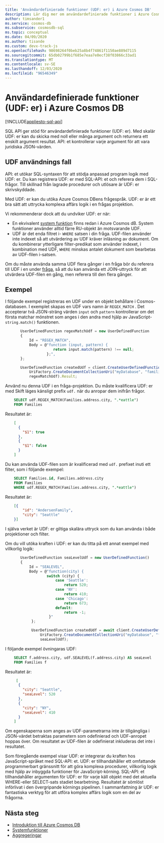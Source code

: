 ```yaml
---
title: 'Användardefinierade funktioner (UDF: er) i Azure Cosmos DB'
description: Lär dig mer om användardefinierade funktioner i Azure Cosmos DB.
author: timsander1
ms.service: cosmos-db
ms.subservice: cosmosdb-sql
ms.topic: conceptual
ms.date: 04/09/2020
ms.author: tisande
ms.custom: devx-track-js
ms.openlocfilehash: 98698264f0beb25a8b4f74861f1150ae889d7115
ms.sourcegitcommit: 65db02799b1f685e7eaa7e0ecf38f03866c33ad1
ms.translationtype: MT
ms.contentlocale: sv-SE
ms.lasthandoff: 12/03/2020
ms.locfileid: "96546349"
---
```

# <a name="user-defined-functions-udfs-in-azure-cosmos-db"></a>Användardefinierade funktioner (UDF: er) i Azure Cosmos DB
[!INCLUDE[appliesto-sql-api](includes/appliesto-sql-api.md)]

SQL API ger stöd för användardefinierade funktioner (UDF: er). Med skalär UDF: er kan du skicka med noll eller många argument och returnera ett enskilt argument resultat. API: et kontrollerar varje argument för att vara juridiska JSON-värden.  

## <a name="udf-use-cases"></a>UDF användnings fall

API: et utökar SQL-syntaxen för att stödja anpassad program logik med UDF: er. Du kan registrera UDF: er med SQL-API: et och referera dem i SQL-frågor. Till skillnad från lagrade procedurer och utlösare är UDF: er skrivskyddade.

Med UDF: er kan du utöka Azure Cosmos DBens frågespråk. UDF: er är ett bra sätt att uttrycka komplexa affärs logik i en frågas projektion.

Vi rekommenderar dock att du undviker UDF: er när:

- En ekvivalent [system funktion](sql-query-system-functions.md) finns redan i Azure Cosmos dB. System funktioner använder alltid färre RU-objekt än motsvarande UDF.
- UDF är det enda filtret i- `WHERE` satsen i din fråga. UDF-filen använder inte indexet så att utvärdering av UDF kräver inläsning av dokument. Om du kombinerar ytterligare filter-predikat som använder indexet, i kombination med UDF, `WHERE` minskas antalet dokument som bearbetas av UDF-filen i-satsen.

Om du måste använda samma UDF flera gånger i en fråga bör du referera till UDF i en under [fråga](sql-query-subquery.md#evaluate-once-and-reference-many-times), så att du kan använda ett JOIN-uttryck för att utvärdera UDF-filen en gång, men referera till den flera gånger.

## <a name="examples"></a>Exempel

I följande exempel registreras en UDF under en objekt behållare i Cosmos-databasen. I exemplet skapas en UDF vars namn är `REGEX_MATCH` . Det accepterar två JSON-sträng värden `input` och `pattern` kontrollerar om det första matchar mönstret som anges i den andra med hjälp av JavaScript- `string.match()` funktionen.

```javascript
       UserDefinedFunction regexMatchUdf = new UserDefinedFunction
       {
           Id = "REGEX_MATCH",
           Body = @"function (input, pattern) {
                      return input.match(pattern) !== null;
                   };",
       };

       UserDefinedFunction createdUdf = client.CreateUserDefinedFunctionAsync(
           UriFactory.CreateDocumentCollectionUri("myDatabase", "families"),
           regexMatchUdf).Result;  
```

Använd nu denna UDF i en fråga-projektion. Du måste kvalificera UDF: er med Skift läges känsligt prefix `udf.` när du anropar dem inifrån frågor.

```sql
    SELECT udf.REGEX_MATCH(Families.address.city, ".*eattle")
    FROM Families
```

Resultatet är:

```json
    [
      {
        "$1": true
      },
      {
        "$1": false
      }
    ]
```

Du kan använda UDF-filen som är kvalificerad med `udf.` prefixet inuti ett filter, som i följande exempel:

```sql
    SELECT Families.id, Families.address.city
    FROM Families
    WHERE udf.REGEX_MATCH(Families.address.city, ".*eattle")
```

Resultatet är:

```json
    [{
        "id": "AndersenFamily",
        "city": "Seattle"
    }]
```

I själva verket är UDF: er giltiga skalära uttryck som du kan använda i både projektioner och filter.

Om du vill utöka kraften i UDF: er kan du titta på ett annat exempel med villkorlig logik:

```javascript
       UserDefinedFunction seaLevelUdf = new UserDefinedFunction()
       {
           Id = "SEALEVEL",
           Body = @"function(city) {
                   switch (city) {
                       case 'Seattle':
                           return 520;
                       case 'NY':
                           return 410;
                       case 'Chicago':
                           return 673;
                       default:
                           return -1;
                    }"
            };

            UserDefinedFunction createdUdf = await client.CreateUserDefinedFunctionAsync(
                UriFactory.CreateDocumentCollectionUri("myDatabase", "families"),
                seaLevelUdf);
```

I följande exempel övningaras UDF:

```sql
    SELECT f.address.city, udf.SEALEVEL(f.address.city) AS seaLevel
    FROM Families f
```

Resultatet är:

```json
     [
      {
        "city": "Seattle",
        "seaLevel": 520
      },
      {
        "city": "NY",
        "seaLevel": 410
      }
    ]
```

Om egenskaperna som anges av UDF-parametrarna inte är tillgängliga i JSON-värdet betraktas parametern som odefinierad och UDF-anropet hoppas över. Om resultatet av UDF-filen är odefinierat inkluderas det inte i resultatet.

Som föregående exempel visar UDF: er integrerar du kraften hos JavaScript-språket med SQL-API: et. UDF: er tillhandahåller ett omfattande programmerbart gränssnitt för att göra komplexa procedurer, villkorlig logik med hjälp av inbyggda funktioner för JavaScript-körning. SQL-API: et tillhandahåller argumenten för UDF: er för varje käll objekt med det aktuella WHERE-eller SELECT-sats stadiet bearbetning. Resultatet är sömlöst införlivat i den övergripande körnings pipelinen. I sammanfattning är UDF: er fantastiska verktyg för att utföra komplex affärs logik som en del av frågorna.

## <a name="next-steps"></a>Nästa steg

- [Introduktion till Azure Cosmos DB](introduction.md)
- [Systemfunktioner](sql-query-system-functions.md)
- [Aggregeringar](sql-query-aggregate-functions.md)